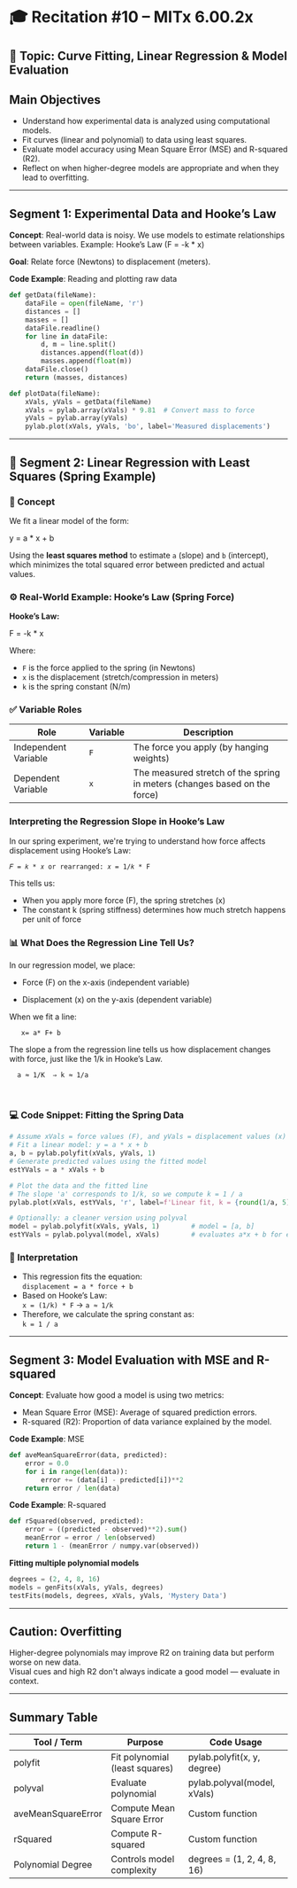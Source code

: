 # 🎓 Recitation #10 – MITx 6.00.2x

## 🧭 Topic: Curve Fitting, Linear Regression & Model Evaluation

## Main Objectives
- Understand how experimental data is analyzed using computational models.
- Fit curves (linear and polynomial) to data using least squares.
- Evaluate model accuracy using Mean Square Error (MSE) and R-squared (R2).
- Reflect on when higher-degree models are appropriate and when they lead to overfitting.

---

## Segment 1: Experimental Data and Hooke’s Law

**Concept**: Real-world data is noisy. We use models to estimate relationships between variables. Example: Hooke’s Law (F = -k * x)

**Goal**: Relate force (Newtons) to displacement (meters).

**Code Example**: Reading and plotting raw data

```python
def getData(fileName):
    dataFile = open(fileName, 'r')
    distances = []
    masses = []
    dataFile.readline()
    for line in dataFile:
        d, m = line.split()
        distances.append(float(d))
        masses.append(float(m))
    dataFile.close()
    return (masses, distances)

def plotData(fileName):
    xVals, yVals = getData(fileName)
    xVals = pylab.array(xVals) * 9.81  # Convert mass to force
    yVals = pylab.array(yVals)
    pylab.plot(xVals, yVals, 'bo', label='Measured displacements')
```

---

## 🔹 Segment 2: Linear Regression with Least Squares (Spring Example)

### 📌 Concept
We fit a linear model of the form:

y = a * x + b

Using the **least squares method** to estimate `a` (slope) and `b` (intercept), which minimizes the total squared error between predicted and actual values.

### ⚙️ Real-World Example: Hooke’s Law (Spring Force)

**Hooke’s Law:**

F = -k * x

Where:
- `F` is the force applied to the spring (in Newtons)
- `x` is the displacement (stretch/compression in meters)
- `k` is the spring constant (N/m)


### ✅ Variable Roles

| Role                 | Variable   | Description                                                                 |
|----------------------|------------|-----------------------------------------------------------------------------|
| Independent Variable | `F`        | The force you apply (by hanging weights)                                   |
| Dependent Variable   | `x`        | The measured stretch of the spring in meters (changes based on the force)  |


### Interpreting the Regression Slope in Hooke’s Law
In our spring experiment, we're trying to understand how force affects displacement using Hooke’s Law:

```
𝐹 = 𝑘 * 𝑥 or rearranged: 𝑥 = 1/𝑘 * F
```
This tells us:

- When you apply more force (F), the spring stretches (x)
- The constant k (spring stiffness) determines how much stretch happens per unit of force

### 📊 What Does the Regression Line Tell Us?
In our regression model, we place:

- Force (F) on the x-axis (independent variable)

- Displacement (x) on the y-axis (dependent variable)

 When we fit a line:

       x= a* F+ b

The slope a from the regression line tells us how displacement changes with force, just like the 1/k in Hooke’s Law.

      a ≈ 1/K  ⇒ k ≈ 1/a
​

### 💻 Code Snippet: Fitting the Spring Data

```python
# Assume xVals = force values (F), and yVals = displacement values (x)
# Fit a linear model: y = a * x + b
a, b = pylab.polyfit(xVals, yVals, 1)
# Generate predicted values using the fitted model
estYVals = a * xVals + b

# Plot the data and the fitted line
# The slope 'a' corresponds to 1/k, so we compute k = 1 / a
pylab.plot(xVals, estYVals, 'r', label=f'Linear fit, k = {round(1/a, 5)}')

# Optionally: a cleaner version using polyval
model = pylab.polyfit(xVals, yVals, 1)        # model = [a, b]
estYVals = pylab.polyval(model, xVals)        # evaluates a*x + b for each x
```

### 📌 Interpretation

- This regression fits the equation:  
  	 `displacement = a * force + b`
- Based on Hooke’s Law:  
  	 `x = (1/k) * F` → `a ≈ 1/k`
- Therefore, we calculate the spring constant as:  
  	 `k = 1 / a`

---

## Segment 3: Model Evaluation with MSE and R-squared

**Concept**: Evaluate how good a model is using two metrics:
- Mean Square Error (MSE): Average of squared prediction errors.
- R-squared (R2): Proportion of data variance explained by the model.

**Code Example**: MSE

```python
def aveMeanSquareError(data, predicted):
    error = 0.0
    for i in range(len(data)):
        error += (data[i] - predicted[i])**2
    return error / len(data)
```

**Code Example**: R-squared

```python
def rSquared(observed, predicted):
    error = ((predicted - observed)**2).sum()
    meanError = error / len(observed)
    return 1 - (meanError / numpy.var(observed))
```

**Fitting multiple polynomial models**

```python
degrees = (2, 4, 8, 16)
models = genFits(xVals, yVals, degrees)
testFits(models, degrees, xVals, yVals, 'Mystery Data')
```

---

## Caution: Overfitting

Higher-degree polynomials may improve R2 on training data but perform worse on new data.  
Visual cues and high R2 don't always indicate a good model — evaluate in context.

---

## Summary Table

| Tool / Term           | Purpose                                   | Code Usage                         |
|-----------------------|--------------------------------------------|------------------------------------|
| polyfit               | Fit polynomial (least squares)            | pylab.polyfit(x, y, degree)        |
| polyval               | Evaluate polynomial                       | pylab.polyval(model, xVals)        |
| aveMeanSquareError    | Compute Mean Square Error                 | Custom function                    |
| rSquared              | Compute R-squared                         | Custom function                    |
| Polynomial Degree     | Controls model complexity                 | degrees = (1, 2, 4, 8, 16)         |
